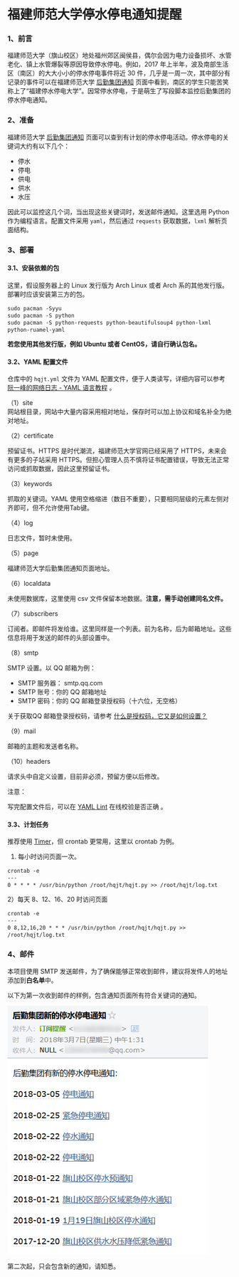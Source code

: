# 福建师范大学停水停电通知提醒

### 1、前言

福建师范大学（旗山校区）地处福州郊区闽侯县，偶尔会因为电力设备损坏、水管老化、镇上水管爆裂等原因导致停水停电。例如，2017 年上半年，波及南部生活区（南区）的大大小小的停水停电事件将近 30 件，几乎是一周一次，其中部分有记录的事件可以在福建师范大学 [后勤集团通知](http://hqjt.fjnu.edu.cn/4236/list.htm) 页面中看到，南区的学生只能苦笑称上了“福建停水停电大学”。因常停水停电，于是萌生了写段脚本监控后勤集团的停水停电通知。  

### 2、准备

福建师范大学 [后勤集团通知](http://hqjt.fjnu.edu.cn/4236/list.htm) 页面可以查到有计划的停水停电活动。停水停电的关键词大约有以下几个：  

- 停水
- 停电
- 供电
- 供水
- 水压

因此可以监控这几个词，当出现这些关键词时，发送邮件通知。这里选用 Python 作为编程语言。配置文件采用 `yaml`，然后通过 `requests` 获取数据，`lxml` 解析页面结构。  

### 3、部署

#### 3.1、安装依赖的包  

这里，假设服务器上的 Linux 发行版为 Arch Linux 或者 Arch 系的其他发行版。部署时应该安装第三方的包。  

```  
sudo pacman -Syyu
sudo pacman -S python
sudo pacman -S python-requests python-beautifulsoup4 python-lxml python-ruamel-yaml
```

**若您使用其他发行版，例如 Ubuntu 或者 CentOS，请自行确认包名。**  

#### 3.2、YAML 配置文件

仓库中的 `hqjt.yml` 文件为 YAML 配置文件，便于人类读写，详细内容可以参考 [阮一峰的网络日志 - YAML 语言教程](http://www.ruanyifeng.com/blog/2016/07/yaml.html) 。  

（1）site  
网站根目录，网站中大量内容采用相对地址，保存时可以加上协议和域名补全为绝对地址。  

（2）certificate  

预留证书。HTTPS 是时代潮流，福建师范大学官网已经采用了 HTTPS，未来会有更多的子站采用 HTTPS。但担心管理人员不慎将证书配置错误，导致无法正常访问或抓取数据，因此这里预留证书。  

（3）keywords  

抓取的关键词。YAML 使用空格缩进（数目不重要），只要相同层级的元素左侧对齐即可，但不允许使用Tab键。  

（4）log  

日志文件，暂时未使用。  

（5）page  

福建师范大学后勤集团通知页面地址。  

（6）localdata  

未使用数据库，这里使用 csv 文件保留本地数据。**注意，需手动创建同名文件。**  

（7）subscribers  

订阅者。即邮件将发给谁。这里同样是一个列表。前为名称，后为邮箱地址。这些信息将用于发送的邮件的头部设置中。  

（8）smtp  

SMTP 设置。以 QQ 邮箱为例：  

 - SMTP 服务器： smtp.qq.com  
 - SMTP 账号：你的 QQ 邮箱地址  
 - SMTP 密码：你的 QQ 邮箱登录授权码（十六位，无空格）  

关于获取QQ 邮箱登录授权码，请参考 [什么是授权码，它又是如何设置？](http://service.mail.qq.com/cgi-bin/help?subtype=1&&id=28&&no=1001256)  

（9）mail  

邮箱的主题和发送者名称。  

（10）headers  

请求头中自定义设置，目前非必须，预留方便以后修改。  

注意：  

写完配置文件后，可以在 [YAML Lint](http://www.yamllint.com/) 在线校验是否正确 。 

#### 3.3、计划任务  

推荐使用 [Timer](https://wiki.archlinux.org/index.php/Systemd/Timers)，但 crontab 更常用，这里以 crontab 为例。  

1) 每小时访问页面一次。  
```
crontab -e
---
0 * * * * /usr/bin/python /root/hqjt/hqjt.py >> /root/hqjt/log.txt
```

2）每天 8、12、16、20 时访问页面
```
crontab -e
---
0 8,12,16,20 * * * /usr/bin/python /root/hqjt/hqjt.py >> /root/hqjt/log.txt
```

### 4、邮件

本项目使用 SMTP 发送邮件，为了确保能够正常收到邮件，建议将发件人的地址添加到**白名单**中。

以下为第一次收到邮件的样例，包含通知页面所有符合关键词的通知。

![](mail.png)

第二次起，只会包含新的通知，请知悉。
